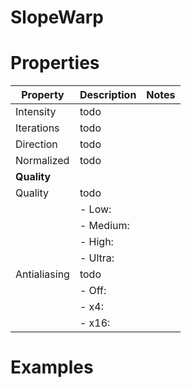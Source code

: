 # SlopeWarp


# Properties


| Property | Description | Notes | 
| -------- | ----------- | ----- |
| Intensity | todo | |
| Iterations | todo | |
| Direction | todo | |
| Normalized | todo | |
| **Quality** |  | | 
| Quality | todo | |
| | - Low: <desc> | |
| | - Medium: <desc> | |
| | - High: <desc> | |
| | - Ultra: <desc> | |
| Antialiasing | todo | |
| | - Off: <desc> | |
| | - x4: <desc> | |
| | - x16: <desc> | |




# Examples
